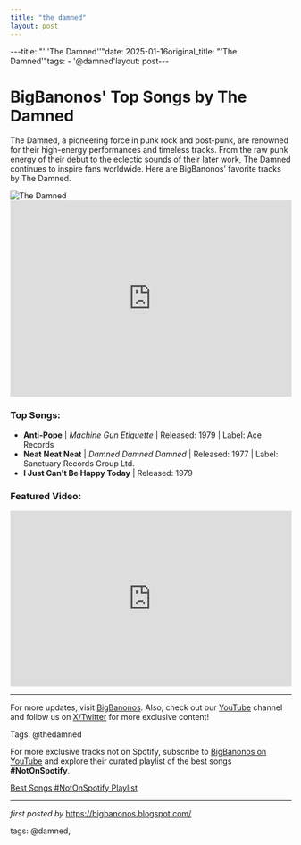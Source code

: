 ```yaml
---
title: "the damned"
layout: post
---
```

---title: "' 'The Damned''"date: 2025-01-16original_title: "'The Damned'"tags:  - '@damned'layout: post---<!-- Title of the Post --><h1>BigBanonos' Top Songs by The Damned</h1> <!-- Introductory Text --><p>The Damned, a pioneering force in punk rock and post-punk, are renowned for their high-energy performances and timeless tracks. From the raw punk energy of their debut to the eclectic sounds of their later work, The Damned continues to inspire fans worldwide. Here are BigBanonos' favorite tracks by The Damned.</p> <!-- Featured Image --><div> <img src="https://i.scdn.co/image/ab67616d0000b2734219580253d7866c98b4f56b" alt="The Damned"></div> <!-- Spotify Embed --><div> <iframe src="https://open.spotify.com/embed/playlist/2eSy2v28eW4Xjwc79dHcyV?utm_source=generator" width="100%" height="352" frameBorder="0" allowfullscreen="" allow="autoplay; clipboard-write; encrypted-media; fullscreen; picture-in-picture" loading="lazy"></iframe></div> <!-- Song Information --><h3>Top Songs:</h3><ul> <li><strong>Anti-Pope</strong> | <em>Machine Gun Etiquette</em> | Released: 1979 | Label: Ace Records</li> <li><strong>Neat Neat Neat</strong> | <em>Damned Damned Damned</em> | Released: 1977 | Label: Sanctuary Records Group Ltd.</li> <li><strong>I Just Can't Be Happy Today</strong> | Released: 1979</li></ul> <!-- Additional YouTube Embed --><div> <h3>Featured Video:</h3> <iframe allowfullscreen="" frameborder="0" height="315" src="https://www.youtube.com/embed/s1G1y7_r8bE?list=PLtuNtuTatqI1yfGrPWnFu2G_VZjKD9vAy" width="100%"></iframe></div> <!-- Footer Links --><hr /><p>For more updates, visit <a href="https://bigbanonos.blogspot.com/" target="_blank">BigBanonos</a>. Also, check out our <a href="https://www.youtube.com/@BigBanonos" target="_blank">YouTube</a> channel and follow us on <a href="https://x.com/bigbanonos" target="_blank">X/Twitter</a> for more exclusive content!</p> <!-- Tags --><p>Tags: @thedamned</p><!--Subscribe and Playlist Links--><div>    <p>For more exclusive tracks not on Spotify, subscribe to <a href="https://www.youtube.com/@BigBanonos" target="_blank">BigBanonos on YouTube</a> and explore their curated playlist of the best songs <strong>#NotOnSpotify</strong>.</p>    <p><a href="https://www.youtube.com/playlist?list=PLtuNtuTatqI0kFahUCbtbfenC_ET5O_tr" target="_blank">Best Songs #NotOnSpotify Playlist<br /></a></p></div><hr /><p><em>first posted by</em> <a href="https://bigbanonos.blogspot.com/" rel="noopener" target="_new">https://bigbanonos.blogspot.com/</a></p><p>tags: @damned,</p>
